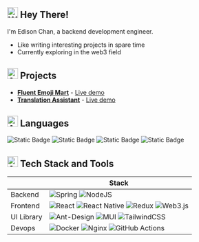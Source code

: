 ## <img src="https://raw.githubusercontent.com/Tarikul-Islam-Anik/Animated-Fluent-Emojis/master/Emojis/Hand%20gestures/Waving%20Hand%20Light%20Skin%20Tone.png" alt="Waving Hand Light Skin Tone" width="25" height="25" /> Hey There! 
I'm Edison Chan, a backend development engineer.

- Like writing interesting projects in spare time
- Currently exploring in the web3 field

## <img src="https://raw.githubusercontent.com/Tarikul-Islam-Anik/Animated-Fluent-Emojis/master/Emojis/Objects/Clipboard.png" alt="Alien" width="25" height="25" /> Projects
- **[Fluent Emoji Mart](https://github.com/HttpStatusOK/fluent-emoji-mart)** - [Live demo](https://fluent-emoji-mart.zqskate.com/)
- **[Translation Assistant](https://github.com/HttpStatusOK/translation-assistant)** - [Live demo](https://translation-assistant.zqskate.com/?apiKey=&apiDomain=)


## <img src="https://raw.githubusercontent.com/Tarikul-Islam-Anik/Animated-Fluent-Emojis/master/Emojis/Hand%20gestures/Writing%20Hand%20Light%20Skin%20Tone.png" alt="Alien" width="25" height="25" /> Languages
![Static Badge](https://img.shields.io/badge/-Java-c74634?logo=openjdk&logoColor=white)
![Static Badge](https://img.shields.io/badge/-Solidity-2a247c?logo=solidity&logoColor=white)
![Static Badge](https://img.shields.io/badge/-JavaScript-323330?logo=javascript&logoColor=white)
![Static Badge](https://img.shields.io/badge/-TypeScript-2e75c1?logo=typescript&logoColor=white)


## <img src="https://raw.githubusercontent.com/Tarikul-Islam-Anik/Animated-Fluent-Emojis/master/Emojis/Objects/Hammer%20and%20Wrench.png" alt="Alien" width="25" height="25" /> Tech Stack and Tools

|  | Stack |
|---|---|
| Backend | ![Spring](https://img.shields.io/badge/SpringBoot-6DB33F.svg?logo=spring&logoColor=white) ![NodeJS](https://img.shields.io/badge/Node.js-5FA04E?logo=node.js&logoColor=white) |
| Frontend | ![React](https://img.shields.io/badge/React-%2320232a.svg?logo=react&logoColor=%2361DAFB) ![React Native](https://img.shields.io/badge/ReactNative-%2320232a.svg?logo=react&logoColor=%2361DAFB) ![Redux](https://img.shields.io/badge/Redux-764ABC.svg?logo=redux&logoColor=white) ![Web3.js](https://img.shields.io/badge/Web3.js-F16822?logo=web3.js&logoColor=white) |
| UI Library | ![Ant-Design](https://img.shields.io/badge/-AntDesign-0170FE?logo=ant-design&logoColor=white) ![MUI](https://img.shields.io/badge/MUI-007FFF.svg?logo=mui&logoColor=white) ![TailwindCSS](https://img.shields.io/badge/Tailwind-06B6D4?logo=tailwindcss&logoColor=fff) |
| Devops | ![Docker](https://img.shields.io/badge/Docker-2496ED.svg?logo=docker&logoColor=white) ![Nginx](https://img.shields.io/badge/Nginx-009639.svg?logo=nginx&logoColor=white) ![GitHub Actions](https://img.shields.io/badge/GithubActions-%232671E5.svg?logo=githubactions&logoColor=white) |

